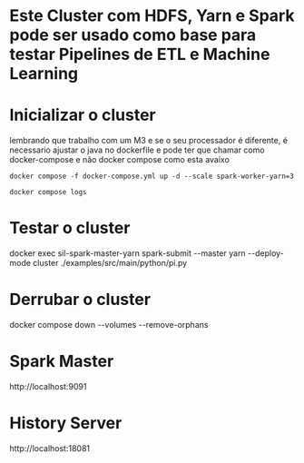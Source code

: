# Este Cluster com HDFS, Yarn e Spark pode ser usado como base para testar Pipelines de ETL e Machine Learning 

# Inicializar o cluster

lembrando que trabalho com um M3 e se o seu processador é diferente, é necessario ajustar o java no dockerfile e pode ter que chamar como docker-compose e não docker compose  como esta avaixo

`docker compose -f docker-compose.yml up -d --scale spark-worker-yarn=3`

`docker compose logs`

# Testar o cluster
docker exec sil-spark-master-yarn spark-submit --master yarn --deploy-mode cluster ./examples/src/main/python/pi.py

# Derrubar o cluster
docker compose down --volumes --remove-orphans

# Spark Master
http://localhost:9091

# History Server
http://localhost:18081
